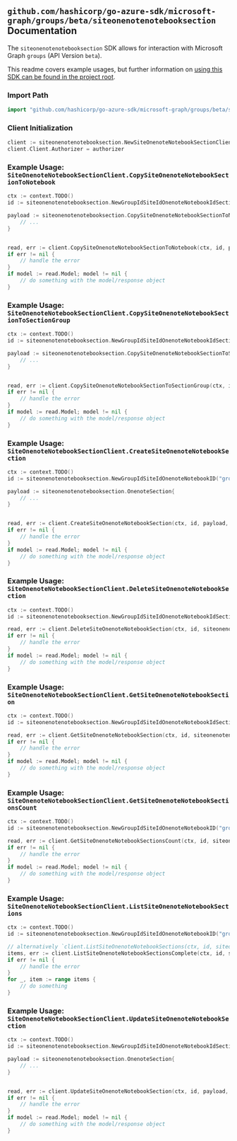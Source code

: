 
## `github.com/hashicorp/go-azure-sdk/microsoft-graph/groups/beta/siteonenotenotebooksection` Documentation

The `siteonenotenotebooksection` SDK allows for interaction with Microsoft Graph `groups` (API Version `beta`).

This readme covers example usages, but further information on [using this SDK can be found in the project root](https://github.com/hashicorp/go-azure-sdk/tree/main/docs).

### Import Path

```go
import "github.com/hashicorp/go-azure-sdk/microsoft-graph/groups/beta/siteonenotenotebooksection"
```


### Client Initialization

```go
client := siteonenotenotebooksection.NewSiteOnenoteNotebookSectionClientWithBaseURI("https://graph.microsoft.com")
client.Client.Authorizer = authorizer
```


### Example Usage: `SiteOnenoteNotebookSectionClient.CopySiteOnenoteNotebookSectionToNotebook`

```go
ctx := context.TODO()
id := siteonenotenotebooksection.NewGroupIdSiteIdOnenoteNotebookIdSectionID("groupId", "siteId", "notebookId", "onenoteSectionId")

payload := siteonenotenotebooksection.CopySiteOnenoteNotebookSectionToNotebookRequest{
	// ...
}


read, err := client.CopySiteOnenoteNotebookSectionToNotebook(ctx, id, payload, siteonenotenotebooksection.DefaultCopySiteOnenoteNotebookSectionToNotebookOperationOptions())
if err != nil {
	// handle the error
}
if model := read.Model; model != nil {
	// do something with the model/response object
}
```


### Example Usage: `SiteOnenoteNotebookSectionClient.CopySiteOnenoteNotebookSectionToSectionGroup`

```go
ctx := context.TODO()
id := siteonenotenotebooksection.NewGroupIdSiteIdOnenoteNotebookIdSectionID("groupId", "siteId", "notebookId", "onenoteSectionId")

payload := siteonenotenotebooksection.CopySiteOnenoteNotebookSectionToSectionGroupRequest{
	// ...
}


read, err := client.CopySiteOnenoteNotebookSectionToSectionGroup(ctx, id, payload, siteonenotenotebooksection.DefaultCopySiteOnenoteNotebookSectionToSectionGroupOperationOptions())
if err != nil {
	// handle the error
}
if model := read.Model; model != nil {
	// do something with the model/response object
}
```


### Example Usage: `SiteOnenoteNotebookSectionClient.CreateSiteOnenoteNotebookSection`

```go
ctx := context.TODO()
id := siteonenotenotebooksection.NewGroupIdSiteIdOnenoteNotebookID("groupId", "siteId", "notebookId")

payload := siteonenotenotebooksection.OnenoteSection{
	// ...
}


read, err := client.CreateSiteOnenoteNotebookSection(ctx, id, payload, siteonenotenotebooksection.DefaultCreateSiteOnenoteNotebookSectionOperationOptions())
if err != nil {
	// handle the error
}
if model := read.Model; model != nil {
	// do something with the model/response object
}
```


### Example Usage: `SiteOnenoteNotebookSectionClient.DeleteSiteOnenoteNotebookSection`

```go
ctx := context.TODO()
id := siteonenotenotebooksection.NewGroupIdSiteIdOnenoteNotebookIdSectionID("groupId", "siteId", "notebookId", "onenoteSectionId")

read, err := client.DeleteSiteOnenoteNotebookSection(ctx, id, siteonenotenotebooksection.DefaultDeleteSiteOnenoteNotebookSectionOperationOptions())
if err != nil {
	// handle the error
}
if model := read.Model; model != nil {
	// do something with the model/response object
}
```


### Example Usage: `SiteOnenoteNotebookSectionClient.GetSiteOnenoteNotebookSection`

```go
ctx := context.TODO()
id := siteonenotenotebooksection.NewGroupIdSiteIdOnenoteNotebookIdSectionID("groupId", "siteId", "notebookId", "onenoteSectionId")

read, err := client.GetSiteOnenoteNotebookSection(ctx, id, siteonenotenotebooksection.DefaultGetSiteOnenoteNotebookSectionOperationOptions())
if err != nil {
	// handle the error
}
if model := read.Model; model != nil {
	// do something with the model/response object
}
```


### Example Usage: `SiteOnenoteNotebookSectionClient.GetSiteOnenoteNotebookSectionsCount`

```go
ctx := context.TODO()
id := siteonenotenotebooksection.NewGroupIdSiteIdOnenoteNotebookID("groupId", "siteId", "notebookId")

read, err := client.GetSiteOnenoteNotebookSectionsCount(ctx, id, siteonenotenotebooksection.DefaultGetSiteOnenoteNotebookSectionsCountOperationOptions())
if err != nil {
	// handle the error
}
if model := read.Model; model != nil {
	// do something with the model/response object
}
```


### Example Usage: `SiteOnenoteNotebookSectionClient.ListSiteOnenoteNotebookSections`

```go
ctx := context.TODO()
id := siteonenotenotebooksection.NewGroupIdSiteIdOnenoteNotebookID("groupId", "siteId", "notebookId")

// alternatively `client.ListSiteOnenoteNotebookSections(ctx, id, siteonenotenotebooksection.DefaultListSiteOnenoteNotebookSectionsOperationOptions())` can be used to do batched pagination
items, err := client.ListSiteOnenoteNotebookSectionsComplete(ctx, id, siteonenotenotebooksection.DefaultListSiteOnenoteNotebookSectionsOperationOptions())
if err != nil {
	// handle the error
}
for _, item := range items {
	// do something
}
```


### Example Usage: `SiteOnenoteNotebookSectionClient.UpdateSiteOnenoteNotebookSection`

```go
ctx := context.TODO()
id := siteonenotenotebooksection.NewGroupIdSiteIdOnenoteNotebookIdSectionID("groupId", "siteId", "notebookId", "onenoteSectionId")

payload := siteonenotenotebooksection.OnenoteSection{
	// ...
}


read, err := client.UpdateSiteOnenoteNotebookSection(ctx, id, payload, siteonenotenotebooksection.DefaultUpdateSiteOnenoteNotebookSectionOperationOptions())
if err != nil {
	// handle the error
}
if model := read.Model; model != nil {
	// do something with the model/response object
}
```
